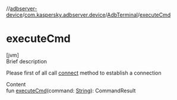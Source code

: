 //[adbserver-device](../../index.md)/[com.kaspersky.adbserver.device](../index.md)/[AdbTerminal](index.md)/[executeCmd](execute-cmd.md)



# executeCmd  
[jvm]  
Brief description  


Please first of all call [connect](connect.md) method to establish a connection

  
Content  
fun [executeCmd](execute-cmd.md)(command: [String](https://kotlinlang.org/api/latest/jvm/stdlib/kotlin/-string/index.html)): CommandResult  



